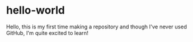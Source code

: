 # hello-world
Hello, this is my first time making a repository and though I've never used GitHub, I'm quite excited to learn!
